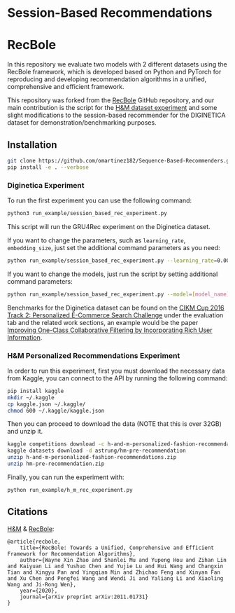 
# Session-Based Recommendations
# RecBole

[HomePage]: https://recbole.io/

In this repository we evaluate two models with 2 different datasets using the RecBole framework, which is developed based on Python and PyTorch for reproducing and developing recommendation algorithms in a unified, comprehensive and efficient framework.

This repository was forked from the [RecBole](https://github.com/RUCAIBox/RecBole) GitHub repository, and our main contribution is the script for the [H&M dataset experiment](https://github.com/omartinez182/Sequence-Based-Recommenders/blob/main/run_example/h_m_rec_experiment.py) and some slight modifications to the session-based recommender for the DIGINETICA dataset for demonstration/benchmarking purposes.


## Installation

```bash
git clone https://github.com/omartinez182/Sequence-Based-Recommenders.git && cd Sequence-Based-Recommenders
pip install -e . --verbose
```


### Diginetica Experiment
To run the first experiment you can use the following command:

```bash
python3 run_example/session_based_rec_experiment.py
```

This script will run the GRU4Rec experiment on the Diginetica dataset.

If you want to change the parameters, such as ``learning_rate``, ``embedding_size``, just set the additional command
parameters as you need:

```bash
python run_example/session_based_rec_experiment.py --learning_rate=0.0001 --embedding_size=128
```

If you want to change the models, just run the script by setting additional command parameters:

```bash
python run_example/session_based_rec_experiment.py --model=[model_name]
```

Benchmarks for the Diginetica dataset can be found on the [CIKM Cup 2016 Track 2: Personalized E-Commerce Search Challenge](https://competitions.codalab.org/competitions/11161#learn_the_details-evaluation) under the evaluation tab and the related work sections, an example would be the paper [Improving One-Class Collaborative Filtering by Incorporating Rich User Information](http://citeseerx.ist.psu.edu/viewdoc/download?doi=10.1.1.228.7135&rep=rep1&type=pdf).


### H&M Personalized Recommendations Experiment

In order to run this experiment, first you must download the necessary data from Kaggle, you can connect to the API by running the following command:

```bash
pip install kaggle
mkdir ~/.kaggle
cp kaggle.json ~/.kaggle/
chmod 600 ~/.kaggle/kaggle.json
```
Then you can proceed to download the data (NOTE that this is over 32GB) and unzip it.

```bash
kaggle competitions download -c h-and-m-personalized-fashion-recommendations
kaggle datasets download -d astrung/hm-pre-recommendation
unzip h-and-m-personalized-fashion-recommendations.zip
unzip hm-pre-recommendation.zip
```
Finally, you can run the experiment with:

```bash
python run_example/h_m_rec_experiment.py
```


## Citations
[H&M](https://www.kaggle.com/code/astrung/lstm-model-with-item-infor-fix-missing-last-item/notebook) & 
[RecBole](https://arxiv.org/abs/2011.01731):
```
@article{recbole,
    title={RecBole: Towards a Unified, Comprehensive and Efficient Framework for Recommendation Algorithms},
    author={Wayne Xin Zhao and Shanlei Mu and Yupeng Hou and Zihan Lin and Kaiyuan Li and Yushuo Chen and Yujie Lu and Hui Wang and Changxin Tian and Xingyu Pan and Yingqian Min and Zhichao Feng and Xinyan Fan and Xu Chen and Pengfei Wang and Wendi Ji and Yaliang Li and Xiaoling Wang and Ji-Rong Wen},
    year={2020},
    journal={arXiv preprint arXiv:2011.01731}
}
```
